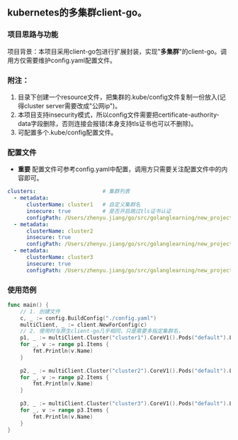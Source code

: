 ## kubernetes的多集群client-go。
### 项目思路与功能
项目背景：本项目采用client-go包进行扩展封装，实现"**多集群**"的client-go。调用方仅需要维护config.yaml配置文件。


### 附注：
1. 目录下创建一个resource文件，把集群的.kube/config文件复制一份放入(记得cluster server需要改成"公网ip")。
2. 本项目支持insecurity模式，所以config文件需要把certificate-authority-data字段删除，否则连接会报错(本身支持tls证书也可以不删除)。
3. 可配置多个.kube/config配置文件。

### 配置文件
- **重要** 配置文件可参考config.yaml中配置，调用方只需要关注配置文件中的内容即可。
```yaml
clusters:                     # 集群列表
  - metadata:
      clusterName: cluster1   # 自定义集群名
      insecure: true          # 是否开启跳过tls证书认证
      configPath: /Users/zhenyu.jiang/go/src/golanglearning/new_project/multi_cluster_client/resource/config2 # kube config配置文件地址
  - metadata:
      clusterName: cluster2
      insecure: true
      configPath: /Users/zhenyu.jiang/go/src/golanglearning/new_project/multi_cluster_client/resource/config1
  - metadata:
      clusterName: cluster3
      insecure: true
      configPath: /Users/zhenyu.jiang/go/src/golanglearning/new_project/multi_cluster_client/resource/config
```

### 使用范例
```go
func main() {
    // 1. 创建文件
    c, _ := config.BuildConfig("./config.yaml")
    multiClient, _ := client.NewForConfig(c)
    // 2. 使用时与原生client-go几乎相同，只是需要多指定集群名，
    p1, _ := multiClient.Cluster("cluster1").CoreV1().Pods("default").List(context.Background(), v1.ListOptions{})
    for _, v := range p1.Items {
    	fmt.Println(v.Name)
    }
    
    p2, _ := multiClient.Cluster("cluster2").CoreV1().Pods("default").List(context.Background(), v1.ListOptions{})
    for _, v := range p2.Items {
        fmt.Println(v.Name)
    }
    
    p3, _ := multiClient.Cluster("cluster3").CoreV1().Pods("default").List(context.Background(), v1.ListOptions{})
    for _, v := range p3.Items {
        fmt.Println(v.Name)
    }
}
```
